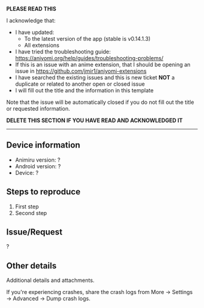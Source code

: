 **PLEASE READ THIS**

I acknowledge that:

- I have updated:
  - To the latest version of the app (stable is v0.14.1.3)
  - All extensions
- I have tried the troubleshooting guide: https://aniyomi.org/help/guides/troubleshooting-problems/
- If this is an issue with an anime extension, that I should be opening an issue in https://github.com/jmir1/aniyomi-extensions
- I have searched the existing issues and this is new ticket **NOT** a duplicate or related to another open or closed issue
- I will fill out the title and the information in this template

Note that the issue will be automatically closed if you do not fill out the title or requested information.

**DELETE THIS SECTION IF YOU HAVE READ AND ACKNOWLEDGED IT**

---

## Device information
* Animiru version: ?
* Android version: ?
* Device: ?

## Steps to reproduce
1. First step
2. Second step

## Issue/Request
?

## Other details
Additional details and attachments.

If you're experiencing crashes, share the crash logs from More → Settings → Advanced → Dump crash logs.
